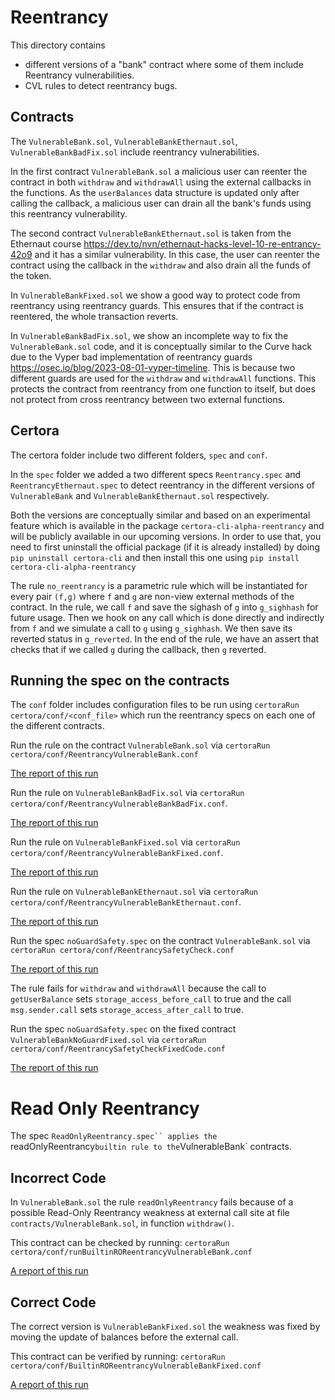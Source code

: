 # Reentrancy
This directory contains 
  - different versions of a "bank" contract where some of them include Reentrancy vulnerabilities. 
  - CVL rules to detect reentrancy bugs.

## Contracts
The `VulnerableBank.sol`, `VulnerableBankEthernaut.sol`, `VulnerableBankBadFix.sol` include reentrancy vulnerabilities.

In the first contract `VulnerableBank.sol` a  malicious user can reenter the contract in both `withdraw` and `withdrawAll` using the external callbacks in the functions. As the `userBalances` data structure is updated only after calling the callback, a malicious user can drain all the bank's funds using this reentrancy vulnerability. 

The second contract `VulnerableBankEthernaut.sol` is taken from the Ethernaut course https://dev.to/nvn/ethernaut-hacks-level-10-re-entrancy-42o9 and it has a similar vulnerability. In this case, the user can reenter the contract using the callback in the `withdraw` and also drain all the funds of the token.

In `VulnerableBankFixed.sol` we show a good way to protect code from reentrancy using reentrancy guards. This ensures that if the contract is reentered, the whole transaction reverts. 

In `VulnerableBankBadFix.sol`, we show an incomplete way to fix the `VulnerableBank.sol` code, and it is conceptually similar to the Curve hack due to the Vyper bad implementation of reentrancy guards https://osec.io/blog/2023-08-01-vyper-timeline. This is because two different guards are used for the `withdraw` and `withdrawAll` functions. This protects the contract from reentrancy from one function to itself, but does not protect from cross reentrancy between two external functions. 

## Certora
The certora folder include two different folders, `spec` and `conf`. 

In the `spec` folder we added a two different specs `Reentrancy.spec` and `ReentrancyEthernaut.spec` to detect reentrancy in the different versions of `VulnerableBank` and `VulnerableBankEthernaut.sol` respectively. 

Both the versions are conceptually similar and based on an experimental feature which is available in the package `certora-cli-alpha-reentrancy` and will be publicly available in our upcoming versions. In order to use that, you need to first uninstall the official package (if it is already installed) by doing 
`pip uninstall certora-cli`  and then install this one using `pip install certora-cli-alpha-reentrancy`

The rule `no_reentrancy` is a parametric rule which will be instantiated for every pair `(f,g)` where `f` and `g` are non-view external methods of the contract. In the rule, we call `f` and save the sighash of `g` into `g_sighhash` for future usage. Then we hook on any call which is done directly and indirectly from `f` and we simulate a call to `g` using `g_sighhash`. We then save its reverted status in `g_reverted`. In the end of the rule, we have an assert that checks that if we called `g` during the callback, then `g` reverted. 


## Running the spec on the contracts

The `conf` folder includes configuration files to be run using `certoraRun certora/conf/<conf_file>` which run the reentrancy specs on each one of the different contracts. 

Run the rule on the contract `VulnerableBank.sol` via ```certoraRun certora/conf/ReentrancyVulnerableBank.conf```

[The report of this run](https://prover.certora.com/output/56986/b5c7f1a4b5934468aba839e35e5955b9?anonymousKey=10b84360717704e5a28b5833306d91c1e147eaf1) 

Run the rule on `VulnerableBankBadFix.sol` via ```certoraRun certora/conf/ReentrancyVulnerableBankBadFix.conf```.

[The report of this run](https://prover.certora.com/output/56986/b5c7f1a4b5934468aba839e35e5955b9?anonymousKey=10b84360717704e5a28b5833306d91c1e147eaf1) 

Run the rule on `VulnerableBankFixed.sol` via ```certoraRun certora/conf/ReentrancyVulnerableBankFixed.conf```.

[The report of this run](https://prover.certora.com/output/56986/aadae96a3a714ca58819cf47b73bb5cd?anonymousKey=04a38a6e4b92e9081da91c048974588c19034a9b)

Run the rule on `VulnerableBankEthernaut.sol` via ```certoraRun certora/conf/ReentrancyVulnerableBankEthernaut.conf```.

[The report of this run](https://prover.certora.com/output/56986/1adecd3f881847f18a24305ca8324aa5?anonymousKey=27d353fb85507ad31f9f62364fee204b9fdf3529) 

Run the spec `noGuardSafety.spec` on the contract `VulnerableBank.sol` via
```certoraRun certora/conf/ReentrancySafetyCheck.conf```

[The report of this run](https://prover.certora.com/output/1902/015a4458ba8d4ed0b4062c20ba01fdf9?anonymousKey=a5749795497f33bba3e53f74fb4a48fa8fa9ac1f)

The rule fails for `withdraw` and `withdrawAll` because the call to `getUserBalance` sets `storage_access_before_call`  to true and the call `msg.sender.call` sets `storage_access_after_call` to true.

Run the spec `noGuardSafety.spec` on the fixed contract `VulnerableBankNoGuardFixed.sol` via
```certoraRun certora/conf/ReentrancySafetyCheckFixedCode.conf```

[The report of this run](https://prover.certora.com/output/1902/a0840b80a60c4c5e9b7cc8e47f8cc0ac?anonymousKey=785bebb16419e87990ba74030c15a026aa13404c)

# Read Only Reentrancy

The spec `ReadOnlyReentrancy.spec`` applies the `readOnlyReentrancy` builtin rule to the `VulnerableBank` contracts.

## Incorrect Code
In `VulnerableBank.sol` the rule `readOnlyReentrancy` fails because of a possible Read-Only Reentrancy weakness at external call site at file `contracts/VulnerableBank.sol`, in function `withdraw()`.

This contract can be checked by running: 
```certoraRun certora/conf/runBuiltinROReentrancyVulnerableBank.conf```

[A report of this run](https://prover.certora.com/output/1902/6f6611e03532430a960a28cbf7b7bea5?anonymousKey=b99706e7a7269c9b92c53a8cd109566d7674c305)

## Correct Code
The correct version is `VulnerableBankFixed.sol` the weakness was fixed by moving the update of balances before the external call.

This contract can be verified by running: 
```certoraRun certora/conf/BuiltinROReentrancyVulnerableBankFixed.conf```

[A report of this run](https://prover.certora.com/output/1902/2e10ba6276864366844d85e9bcc65cd2?anonymousKey=716434af2492004f2a4b2f58ce2d4c46a6219bee)